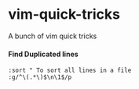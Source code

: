 # vim-quick-tricks
A bunch of vim quick tricks

#### Find Duplicated lines

```vim
:sort " To sort all lines in a file
:g/^\(.*\)$\n\1$/p
```
